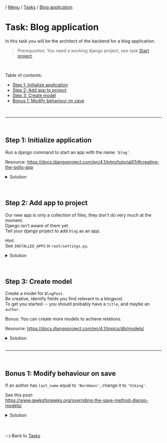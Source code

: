 / [Menu](/documentation/README.md) / [Tasks](/documentation/tasks/README.md) / [Blog application](blog.md)

# Task: Blog application

In this task you will be the architect of the backend for a blog application.

> Prerequisites:
> You need a working django project, see task [Start project](startproject.md).

<br>

Table of contents:

- [Step 1: Initialize application](#step-1-initialize-application)
- [Step 2: Add app to project](#step-2-add-app-to-project)
- [Step 3: Create model](#step-3-create-model)
- [Bonus 1: Modify behaviour on save](#bonus-1-modify-behaviour-on-save)

<br>
<hr>
<br>

## Step 1: Initialize application

Run a django command to start an app with the name `'blog'`.

Resource: https://docs.djangoproject.com/en/4.1/intro/tutorial01/#creating-the-polls-app

<details>
<summary>Solution</summary>

To create app (from root of project on host machine):

```
docker compose exec clean pipenv run python manage.py startapp blog
```

</details>

<br>
<br>

## Step 2: Add app to project

Our new app is only a collection of files, they don't do very much at the moment.  
Django isn't aware of them yet.  
Tell your django project to add `blog` as an app.

Hint:
<br>
See `INSTALLED_APPS` in `root/settings.py`.

<details>
<summary>Solution</summary>

https://docs.djangoproject.com/en/4.1/intro/tutorial02/#activating-models

```py
INSTALLED_APPS = [
    ...
    'blog', # <-- Add this.
]
```

</details>

<br>
<br>

## Step 3: Create model

Create a model for `BlogPost`.  
Be creative, identify fields you find relevant to a blogpost.  
To get you started -- you should probably have a `title`, and maybe an `author`.

Bonus:
You can create more models to achieve relations.

Resource: https://docs.djangoproject.com/en/4.1/topics/db/models/

<details>
<summary>Solution</summary>

> `blank`: Specifies if field can be blank when creating an instance.
> `null`: Specifies a database constraint field can be blank when creating an instance.

```py
# blog/models.py

from django.db import models

class Author(models.Model):
    first_name = models.CharField(max_length=42, blank=True, null=True)
    last_name = models.CharField(max_length=42, blank=True, null=True)
    born = models.DateTimeField(blank=True, null=True)

    def __str__(self) -> str:
        """
        Returns the string representation of an instance.
        We want to see the full name (strip whitespace if partially missing name)
        """
        return f'{self.last_name} {self.last_name}'.strip()


class Blog(models.Model):
    title = models.CharField(max_length=100, blank=False, null=True)
    text = models.TextField(blank=False, null=True)
    author = models.ForeignKey(Author, on_delete=models.PROTECT, blank=True, null=True)
    published = models.DateTimeField()
    hidden = models.BooleanField(default=False)

    last_updated = models.DateTimeField(auto_now=True)
    created = models.DateTimeField(auto_now_add=True)

    def __str__(self) -> str:
        """
        Returns the string representation of an instance.
        We want to see the title.
        """
        return f'{self.title}'
```

</details>

<br>
<hr>
<br>

## Bonus 1: Modify behaviour on save

If an author has `last_name` equal to `'Nordmann'`, change it to `'Viking'`.

See this post:  
https://www.geeksforgeeks.org/overriding-the-save-method-django-models/

<details>
<summary>Solution</summary>

```py
# blog/models.py

from django.db import models

class Author(models.Model):
    ...

    def save(self, *args, **kwargs) -> None:

        # Modify name.
        if self.last_name == 'Nordmann':
            self.last_name = 'Viking'

        # Proceed with saving.
        super().save(*args, **kwargs)
```

</details>

<br>
<br>

👈 Back to [Tasks](/documentation/tasks/README.md)
